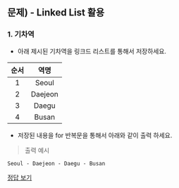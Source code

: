 ## 문제) - Linked List 활용

### 1. 기차역
* 아래 제시된 기차역을 링크드 리스트를 통해서 저장하세요. 

|순서|역명|
|:---:|:---:|
|1|Seoul|
|2|Daejeon|
|3|Daegu|
|4|Busan|

* 저장된 내용을 for 반복문을 통해서 아래와 같이 출력 하세요. 

> 출력 예시 

```
Seoul - Daejeon - Daegu - Busan
```

[정답 보기](test01.c)

